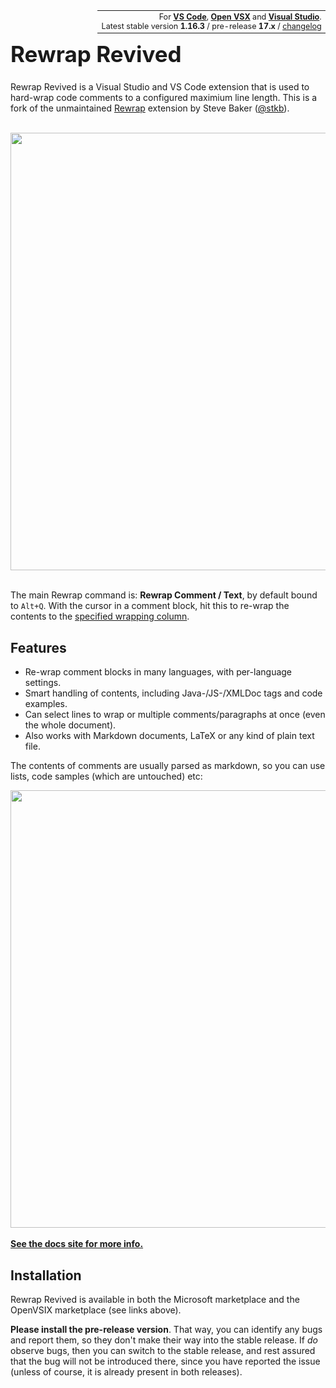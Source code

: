 <!-- This part has to be written in HTML, because doing it in markdown puts the content in
a <p>, which adds unwanted margins. It has to be in a table so it can be right-aligned on
GitHub. For GitHub we can't get rid of the border on the td nor make the font smaller as
we want-->
<table class="topright" align="right" style="font-size:90%;width:auto;margin:0;border:none">
<tr style="border:none"><td align="right" style="border:none">
For <a href="https://marketplace.visualstudio.com/items?itemName=dnut.rewrap-revived"><b>VS Code</b></a>,
<a href="https://open-vsx.org/extension/dnut/rewrap-revived"><b>Open VSX</b></a> and
<a href="https://marketplace.visualstudio.com/items?itemName=stkb.Rewrap-18980">
  <b>Visual Studio</b></a>.<br/>
Latest stable version <b>1.16.3</b> / pre-release <b>17.x</b> /
<a href="https://github.com/dnut/rewrap/releases">changelog</a>
</td></tr></table>


<h1 style="font-size: 2.5em">Rewrap Revived</h1>

Rewrap Revived is a Visual Studio and VS Code extension that is used to hard-wrap code 
comments to a configured maximium line length. This is a fork of the unmaintained 
[Rewrap](https://github.com/stkb/Rewrap) extension by Steve Baker 
([@stkb](https://github.com/stkb)).

<br><img src="https://dnut.github.io/Rewrap/images/example.svg" width="700px"/><br/><br/>

The main Rewrap command is: <sn>**Rewrap Comment / Text**</sn>, by default bound to
`Alt+Q`. With the cursor in a comment block, hit this to re-wrap the contents to the
[specified wrapping column](https://dnut.github.io/Rewrap/configuration/#wrapping-column).

## Features

* Re-wrap comment blocks in many languages, with per-language settings.
* Smart handling of contents, including Java-/JS-/XMLDoc tags and code examples.
* Can select lines to wrap or multiple comments/paragraphs at once (even the whole
  document).
* Also works with Markdown documents, LaTeX or any kind of plain text file.

The contents of comments are usually parsed as markdown, so you can use lists, code
samples (which are untouched) etc:

<img src="https://dnut.github.io/Rewrap/images/example1.svg" width="700px"/>

<div class="hideOnDocsSite"><br/><b><a href="https://dnut.github.io/Rewrap/">
See the docs site for more info.</a></b></div>

## Installation

Rewrap Revived is available in both the Microsoft marketplace and the OpenVSIX marketplace
(see links above).

**Please install the pre-release version**. That way, you can identify any bugs and report
them, so they don't make their way into the stable release. If *do* observe bugs, then you
can switch to the stable release, and rest assured that the bug will not be introduced there,
since you have reported the issue (unless of course, it is already present in both releases).
